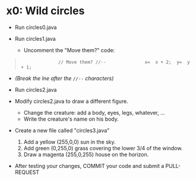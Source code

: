 # x0:  Wild circles

* Run circles0.java

* Run circles1.java 
   * Uncomment the "Move them?" code: 
>`              // Move them? //--`
>`              x=  x + 2;  y=  y + 1;`
   * _(Break the lne after the `//--` characters)_

* Run circles2.java
* Modify circles2.java to draw a different figure.
    * Change the creature:  add a body, eyes, legs, whatever, ...
    * Write the creature's name on his body.
    
* Create a new file called "circles3.java"
    1. Add a yellow (255,0,0) sun in the sky.
    2. Add green (0,255,0) grass covering the lower 3/4 of the window.
    3. Draw a magenta (255,0,255) house on the horizon.

* After testing your changes, COMMIT your code and submit a PULL-REQUEST

